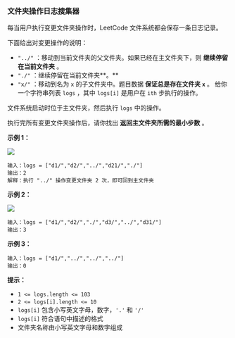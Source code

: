 ### 文件夹操作日志搜集器 ###
每当用户执行变更文件夹操作时，LeetCode 文件系统都会保存一条日志记录。

下面给出对变更操作的说明：

* `"../"` ：移动到当前文件夹的父文件夹。如果已经在主文件夹下，则 **继续停留在当前文件夹** 。
* `"./"` ：继续停留在当前文件夹**。**
* `"x/"` ：移动到名为 `x` 的子文件夹中。题目数据 **保证总是存在文件夹 `x`** 。
给你一个字符串列表 `logs` ，其中 `logs[i]` 是用户在 `ith` 步执行的操作。

文件系统启动时位于主文件夹，然后执行 `logs` 中的操作。

执行完所有变更文件夹操作后，请你找出 **返回主文件夹所需的最小步数** 。



**示例 1：**

![](https://assets.leetcode-cn.com/aliyun-lc-upload/uploads/2020/09/26/sample_11_1957.png)

```
输入：logs = ["d1/","d2/","../","d21/","./"]
输出：2
解释：执行 "../" 操作变更文件夹 2 次，即可回到主文件夹
```

**示例 2：**

![](https://assets.leetcode-cn.com/aliyun-lc-upload/uploads/2020/09/26/sample_22_1957.png)

```
输入：logs = ["d1/","d2/","./","d3/","../","d31/"]
输出：3
```

**示例 3：**

```
输入：logs = ["d1/","../","../","../"]
输出：0
```



**提示：**

* `1 <= logs.length <= 103`
* `2 <= logs[i].length <= 10`
* `logs[i]` 包含小写英文字母，数字，`'.'` 和 `'/'`
* `logs[i]` 符合语句中描述的格式
* 文件夹名称由小写英文字母和数字组成

